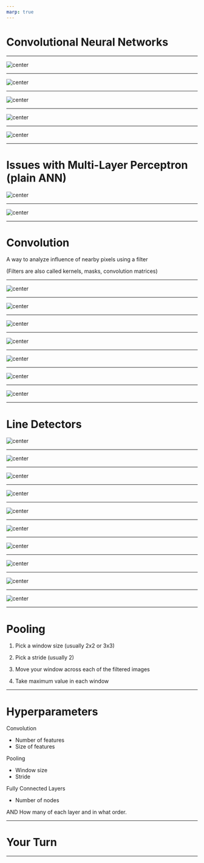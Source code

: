 ```yaml
---
marp: true
---
```


<style>
img[alt~="center"] {
  display: block;
  margin: 0 auto;
}
</style>

# Convolutional Neural Networks

---

![center](res/conNN02.jpg)

<!--

Like neural networks, convolutional neural networks were inspired by biology. 

In the 1960s, David Hubel and Torsten Wiesel showed that the visual cortex in cats and monkeys contain neurons that fire individually in response to small regions in the field of view. 

Image Details:
* [conNN02.jpg](https://pixabay.com/photos/eye-iris-pupil-vision-eyeball-3221498/): Pixabay License
-->

---

![center](res/conNN03.jpg)

<!--
For a given neuron, the visual space that affects whether or not that neuron will fire is known as its "receptive field." 

Neurons that are spatially close together often have similar and overlapping receptive fields. 

Our eyes and brains then take the information from each of these small receptive fields and meld them together into the images that we see. 

Image Details:
* [conNN03.jpg](https://pixabay.com/illustrations/grid-block-cube-square-design-684983/): Pixabay License
-->

---

![center](res/conNN01.png)

<!--

In the 1980s researchers were inspired by the visual cortex and used these ideas to create convolutional neural networks. 

A convolutional neural network is simply a neural network with additional (or different) types of layers. There are convolutional layers, downsampling layers, and pooling layers. 


Image Details:
* [conNN01.png](https://pixabay.com/illustrations/wallpapper-music-colors-80-s-778185/): Pixabay License
-->

---

![center](res/conNN05.jpg)

<!--
You can stack different numbers of these layers in various orders to achieve different results during training.

Image Details:
* [conNN05.jpg](https://pixabay.com/photos/pancake-crepes-eat-food-crepe-640869/): Pixabay License
-->

---

![center](res/conNN13.png)

<!--
Recall the simplest building block for a typical neural network: the perceptron. 

Image Details:
* [conNN13.png](https://towardsdatascience.com/introducing-deep-learning-and-neural-networks-deep-learning-for-rookies-1-bd68f9cf5883): Unlicensed 
-->

---

# Issues with Multi-Layer Perceptron (plain ANN)

![center](res/conNN15.png)

<!--
If we are dealing with image data, small and often insignificant changes to the training data can yield large and often incorrect changes to the learned parameters in the model. 

For example, consider a problem where you want to identify a cat in an image. If the cat is translated to a different part of the image, then the model will adjust different weights to recognize the cat. But the cat being on the left or right of an image isn't really a defining feature of a cat, right? We'd prefer to recognize things like ears, fur, etc. 

Image Details:
* [conNN15.png](??): Unlicensed 
-->

---

![center](res/conNN14.png)

<!--
In a convolutional neural network, we first feed our data into convolutional, downsampling, and pooling layers. The results are then fed into a fully connected neural network like we have seen before. 

Image Details:
* [conNN14.png](??): Unlicensed 
-->

---

# Convolution 

A way to analyze influence of nearby pixels using a filter

(Filters are also called kernels, masks, convolution matrices)

---

![center](res/conNN16.png)

<!--
Let's look at a simple example. Imagine we have the image on the left. It's just a rectangle with two halves shaded different colors. 

The intensity of each pixel is recorded on the right. This is how we typically work with image data. 

Image Details:
* [conNN16.png](http://www.google.com): Copyright Google
-->

---

![center](res/conNN17.png)

<!--
We'll apply this 3x3 filter to the image. 

It's a filter that adds a blurring effect. 

Image Details:
* [conNN17.png](http://www.google.com): Copyright Google
-->

---

![center](res/conNN18.png)

<!--
We'll apply this 3x3 filter to the image. 

It's a filter that adds a blurring effect. 

Image Details:
* [conNN18.png](http://www.google.com): Copyright Google
-->

---

![center](res/conNN19.png)

<!--
Let's use the 3x3 filter to calculate the new value for this pixel. 

Image Details:
* [conNN19.png](http://www.google.com): Copyright Google
-->

---

![center](res/conNN20.png)

<!--
First we think of centering the filter on the pixel. Then we multiply the values in the filter by the values in the image. And finally, we add up the result. 

As you can see, the new pixel value is slightly lower than 100, but it's higher than 50. So the intensity is getting muted a little. This is because our filter is averaging the intensity of all the pixels around the center point. That is why this filter results in a blurring effect. 

Image Details:
* [conNN20.png](http://www.google.com): Copyright Google
-->

---

![center](res/conNN21.png)

<!--
You may be wondering what happens if we're at the edge. There are different ways to handle this. But it's common to pad the original image with 0's around the edges. That way, those values drop out in the average.  

Image Details:
* [conNN21.png](http://www.google.com): Copyright Google
-->

---

![center](res/conNN22.png)

<!--
Here you can see that we only used the part of the filter that is relevant to the image. 

Image Details:
* [conNN22.png](http://www.google.com): Copyright Google
-->

---

# Line Detectors

![center](res/conNN23.png)

<!--
Here are two very common kernels that can be used to detect lines in an image. 

Overall the goal is to detect sharp changes in intensity. Let's see how this works by doing an example with G_{x}.

Image Details:
* [conNN23.png](http://www.google.com): Copyright Google
-->

---

![center](res/conNN24.png)

<!--
On the left we have an image that is similar to the previous example. There is a line down the center, where the shading changes color. Let's see if the kernel G_{x} can detect this line. 

Calculate the pixel on the right. 

Image Details:
* [conNN24.png](http://www.google.com): Copyright Google
-->

---

![center](res/conNN25.png)

<!--

We get 0. There are no changes in intensity in the 3x3 block that is highlighted in the original image. 

Image Details:
* [conNN25.png](http://www.google.com): Copyright Google
-->

---

![center](res/conNN26.png)

<!--

Now let's move one pixel to the right. 

Image Details:
* [conNN26.png](http://www.google.com): Copyright Google
-->

---

![center](res/conNN27.png)

<!--

We get 200/9. 

Image Details:
* [conNN27.png](http://www.google.com): Copyright Google
-->

---

![center](res/conNN28.png)

<!--

Again move one pixel to the right. 

Image Details:
* [conNN28.png](http://www.google.com): Copyright Google
-->

---

![center](res/conNN29.png)

<!--

We get 300/9.

Image Details:
* [conNN29.png](http://www.google.com): Copyright Google
-->

---

![center](res/conNN30.png)

<!--

Finally, let's move one more pixel to the right. 

Image Details:
* [conNN30.png](http://www.google.com): Copyright Google
-->

---

![center](res/conNN31.png)


<!--

And again we get 0. 

Thus, we see that a vertical line was detected when the intensity changed in the original image. 

Image Details:
* [conNN31.png](http://www.google.com): Copyright Google
-->

---

![center](res/conNN14.png)

<!--
This type of convolution happens in the convolutional layers of a neural network. The values in the kernels are parameters that will be learned during training. Thus, the specific features in the images that the kernels are testing for is something that the model "learns." In other words, you don't say "Hey model, test for vertical lines." Instead, the model identifies the features that are important to test for. 

Image Details:
* [conNN14.png](??): Unlicensed 
-->

---

# Pooling 

1. Pick a window size (usually 2x2 or 3x3)

1. Pick a stride (usually 2)

1. Move your window across each of the filtered images

1. Take maximum value in each window

<!--
Pooling is a type of downsampling that often occurs after convolution. The goal is, without losing much information, to reduce the size of the training data before it goes into the fully connected network.

-->

---

# Hyperparameters

Convolution 
* Number of features
* Size of features 

Pooling
* Window size
* Stride

Fully Connected Layers
* Number of nodes

AND How many of each layer and in what order.

<!--
While a convolutional neural network learns MANY parameters, there are also several hyperparameters that are chosen by the user. Here are the main ones. But as with our previous neural networks, the user can also choose the optimizer, activation function, etc. 

-->

--- 

# Your Turn

<!--
Now it's your turn to build a CNN in the lab. 
-->

---
